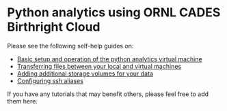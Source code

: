 # Python analytics using ORNL CADES Birthright Cloud

Please see the following self-help guides on:
* [Basic setup and operation of the python analytics virtual machine](python_analytics_server.md)
* [Transferring files between your local and virtual machines](sftp.md)
* [Adding additional storage volumes for your data](mount_drive.md)
* [Configuring ssh aliases](ssh_alias.md)

If you have any tutorials that may benefit others, please feel free to add them here.

